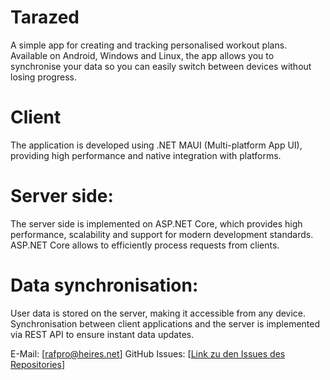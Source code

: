 # Tarazed
A simple app for creating and tracking personalised workout plans. Available on Android, Windows and Linux, the app allows you to synchronise your data so you can easily switch between devices without losing progress.

# Client
The application is developed using .NET MAUI (Multi-platform App UI), providing high performance and native integration with platforms.

# Server side:
The server side is implemented on ASP.NET Core, which provides high performance, scalability and support for modern development standards. ASP.NET Core allows to efficiently process requests from clients.

# Data synchronisation:
User data is stored on the server, making it accessible from any device. Synchronisation between client applications and the server is implemented via REST API to ensure instant data updates.


E-Mail: [rafpro@heires.net]
GitHub Issues: [[Link zu den Issues des Repositories](https://github.com/Toddless/Tarazed/issues)]
